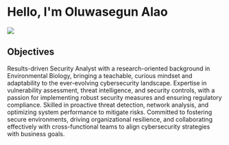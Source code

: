 # Hello, I'm Oluwasegun Alao
<a href="https://www.linkedin.com/in/alao-oluwasegun/"><img src="https://img.shields.io/badge/-LinkedIn-0072b1?&style=for-the-badge&logo=linkedin&logoColor=white" /></a>

## Objectives
Results-driven Security Analyst with a research-oriented background in Environmental Biology, bringing a teachable, curious mindset and adaptability to the ever-evolving cybersecurity landscape. Expertise in vulnerability assessment, threat intelligence, and security controls, with a passion for implementing robust security measures and ensuring regulatory compliance. Skilled in proactive threat detection, network analysis, and optimizing system performance to mitigate risks. Committed to fostering secure environments, driving organizational resilience, and collaborating effectively with cross-functional teams to align cybersecurity strategies with business goals.
